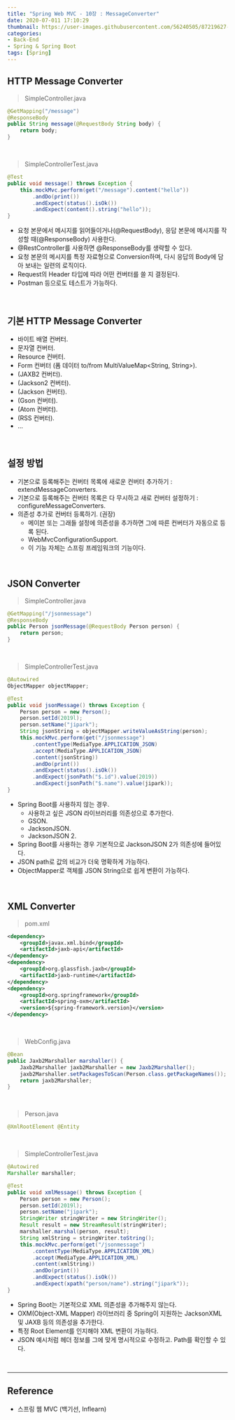 ```yaml
---
title: "Spring Web MVC - 10장 : MessageConverter"
date: 2020-07-011 17:10:29
thumbnail: https://user-images.githubusercontent.com/56240505/87219627-c1f8af80-c397-11ea-96bb-83c3f59b7229.png
categories:
- Back-End
- Spring & Spring Boot
tags: [Spring]
---
```


## HTTP Message Converter

> SimpleController.java

```java
@GetMapping("/message")
@ResponseBody
public String message(@RequestBody String body) {
	return body;
}
```

<br>

> SimpleControllerTest.java

```java
@Test
public void message() throws Exception {
	this.mockMvc.perform(get("/message").content("hello"))
		.andDo(print())
		.andExpect(status().isOk())
		.andExpect(content().string("hello"));
}
```

* 요청 본문에서 메시지를 읽어들이거나(@RequestBody), 응답 본문에 메시지를 작성할 때(@ResponseBody) 사용한다.
* @RestController를 사용하면 @ResponseBody를 생략할 수 있다.
* 요청 본문의 메시지를 특정 자료형으로 Conversion하며, 다시 응답의 Body에 담아 보내는 일련의 로직이다.
* Request의 Header 타입에 따라 어떤 컨버터를 쓸 지 결정된다.
* Postman 등으로도 테스트가 가능하다.

<br>

## 기본 HTTP Message Converter

* 바이트 배열 컨버터.
* 문자열 컨버터.
* Resource 컨버터.
* Form 컨버터 (폼 데이터 to/from MultiValueMap<String, String>).
* (JAXB2 컨버터).
* (Jackson2 컨버터).
* (Jackson 컨버터).
* (Gson 컨버터).
* (Atom 컨버터).
* (RSS 컨버터).
* ...

<br>

## 설정 방법

* 기본으로 등록해주는 컨버터 목록에 새로운 컨버터 추가하기 : extendMessageConverters.
* 기본으로 등록해주는 컨버터 목록은 다 무시하고 새로 컨버터 설정하기 : configureMessageConverters.
* 의존성 추가로 컨버터 등록하기. (권장)
	* 메이븐 또는 그래들 설정에 의존성을 추가하면 그에 따른 컨버터가 자동으로 등록 된다.
	* WebMvcConfigurationSupport.
	* 이 기능 자체는 스프링 프레임워크의 기능이다.

<br>

## JSON Converter

> SimpleController.java

```java
@GetMapping("/jsonmessage")
@ResponseBody
public Person jsonMessage(@RequestBody Person person) {
	return person;
}
```

<br>

> SimpleControllerTest.java

```java
@Autowired
ObjectMapper objectMapper;

@Test
public void jsonMessage() throws Exception {
	Person person = new Person();
	person.setId(2019l);
	person.setName("jipark");
	String jsonString = objectMapper.writeValueAsString(person);
	this.mockMvc.perform(get("/jsonmessage")
		.contentType(MediaType.APPLICATION_JSON)
		.accept(MediaType.APPLICATION_JSON)
		.content(jsonString))
		.andDo(print())
		.andExpect(status().isOk())
		.andExpect(jsonPath("$.id").value(2019))
		.andExpect(jsonPath("$.name").value(jipark));
}
```

* Spring Boot를 사용하지 않는 경우.
	* 사용하고 싶은 JSON 라이브러리를 의존성으로 추가한다.
	* GSON.
	* JacksonJSON.
	* JacksonJSON 2.
* Spring Boot를 사용하는 경우 기본적으로 JacksonJSON 2가 의존성에 들어있다.
* JSON path로 값의 비교가 더욱 명확하게 가능하다.
* ObjectMapper로 객체를 JSON String으로 쉽게 변환이 가능하다.

<br>

## XML Converter

> pom.xml

```xml
<dependency>
	<groupId>javax.xml.bind</groupId>
	<artifactId>jaxb-api</artifactId>
</dependency>
<dependency>
	<groupId>org.glassfish.jaxb</groupId>
	<artifactId>jaxb-runtime</artifactId>
</dependency>
<dependency>
	<groupId>org.springframework</groupId>
	<artifactId>spring-oxm</artifactId>
	<version>${spring-framework.version}</version>
</dependency>
```

<br>

> WebConfig.java

```java
@Bean
public Jaxb2Marshaller marshaller() {
	Jaxb2Marshaller jaxb2Marshaller = new Jaxb2Marshaller();
	jaxb2Marshaller.setPackagesToScan(Person.class.getPackageNames());
	return jaxb2Marshaller;
}
```

<br>

> Person.java

```java
@XmlRootElement @Entity
```

<br>

> SimpleControllerTest.java

```java
@Autowired
Marshaller marshaller;

@Test
public void xmlMessage() throws Exception {
	Person person = new Person();
	person.setId(2019l);
	person.setName("jipark");
	StringWriter stringWriter = new StringWriter();
	Result result = new StreamResult(stringWriter);
	marshaller.marshal(person, result);
	String xmlString = stringWriter.toString();
	this.mockMvc.perform(get("/jsonmessage")
		.contentType(MediaType.APPLICATION_XML)
		.accept(MediaType.APPLICATION_XML)
		.content(xmlString))
		.andDo(print())
		.andExpect(status().isOk())
		.andExpect(xpath("person/name").string("jipark"));
}
```

* Spring Boot는 기본적으로 XML 의존성을 추가해주지 않는다.
* OXM(Object-XML Mapper) 라이브러리 중 Spring이 지원하는 JacksonXML 및 JAXB 등의 의존성을 추가한다.
* 특정 Root Element를 인지해야 XML 변환이 가능하다.
* JSON 예시처럼 헤더 정보를 그에 맞게 명시적으로 수정하고. Path를 확인할 수 있다.

<br>

---

## Reference

*	스프링 웹 MVC (백기선, Inflearn)
